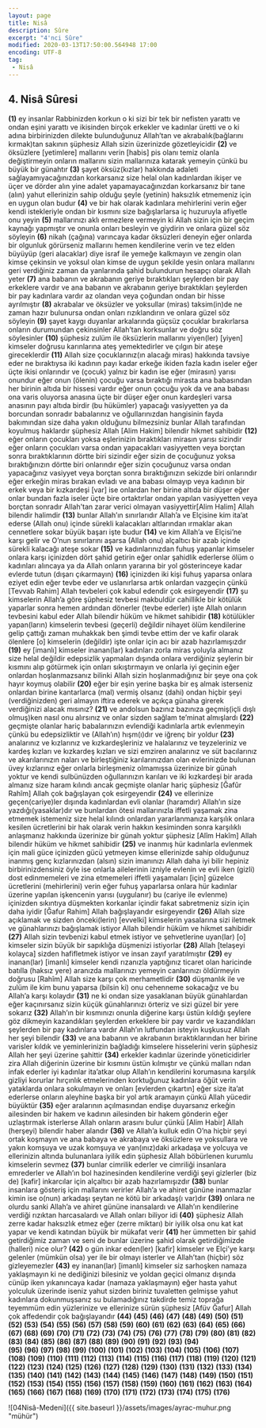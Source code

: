 ```yaml
---
layout: page
title: Nisâ
description: Sûre
excerpt: "4'nci Sûre"
modified: 2020-03-13T17:50:00.564948 17:00
encoding: UTF-8
tag: 
 - Nisâ
---
```


## 4. Nisâ Sûresi

**(1)** ey insanlar Rabbinizden korkun o ki sizi bir tek bir nefisten yarattı ve ondan eşini yarattı ve ikisinden birçok erkekler ve kadınlar üretti ve o ki adına birbirinizden dilekte bulunduğunuz Allah’tan ve akrabalık(bağlarını kırmak)tan sakının şüphesiz Allah sizin üzerinizde gözetleyicidir
**(2)** ve öksüzlere [yetimlere] mallarını verin [habis] pis olanı temiz olanla değiştirmeyin onların mallarını sizin mallarınıza katarak yemeyin çünkü bu büyük bir günahtır
**(3)** şayet öksüz(kızlar) hakkında adaleti sağlayamıyacağınızdan korkarsanız size helal olan kadınlardan ikişer ve üçer ve dörder alın yine adalet yapamayacağınızdan korkarsanız bir tane (alın) yahut ellerinizin sahip olduğu şeyle (yetinin) haksızlık etmemeniz için en uygun olan budur
**(4)** ve bir hak olarak kadınlara mehirlerini verin eğer kendi istekleriyle ondan bir kısmını size bağışlarlarsa iç huzuruyla afiyetle onu yeyin
**(5)** mallarınızı aklı ermezlere vermeyin ki Allah sizin için bir geçim kaynağı yapmıştır ve onunla onları besleyin ve giydirin ve onlara güzel söz söyleyin
**(6)** nikah (çağına) varıncaya kadar öksüzleri deneyin eğer onlarda bir olgunluk görürseniz mallarını hemen kendilerine verin ve tez elden büyüyüp (geri alacaklar) diye israf ile yemeğe kalkmayın ve zengin olan kimse çekinsin ve yoksul olan kimse de uygun şekilde yesin onlara mallarını geri verdiğiniz zaman da yanlarında şahid bulundurun hesapçı olarak Allah yeter
**(7)** ana babanın ve akrabanın geriye bıraktıkları şeylerden bir pay erkeklere vardır ve ana babanın ve akrabanın geriye bıraktıkları şeylerden bir pay kadınlara vardır az olandan veya çoğundan ondan bir hisse ayrılmıştır
**(8)** akrabalar ve öksüzler ve yoksullar (miras) taksim(in)de ne zaman hazır bulunursa ondan onları rızıklandırın ve onlara güzel söz söyleyin
**(9)** şayet kaygı duyanlar arkalarında güçsüz çocuklar bırakırlarsa onların durumundan çekinsinler Allah’tan korksunlar ve doğru söz söylesinler
**(10)** şüphesiz zulüm ile öksüzlerin mallarını yiyen(ler) [yiyen] kimseler doğrusu karınlarına ateş yemektedirler ve çılgın bir ateşe gireceklerdir
**(11)** Allah size çocuklarınız(ın alacağı miras) hakkında tavsiye eder ne bıraktıysa iki kadının payı kadar erkeğe ikiden fazla kadın iseler eğer üçte ikisi onlarındır ve (çocuk) yalnız bir kadın ise eğer (mirasın) yarısı onundur eğer onun (ölenin) çocuğu varsa bıraktığı mirasta ana babasından her birinin altıda bir hissesi vardır eğer onun çocuğu yok da ve ana babası ona varis oluyorsa anasına üçte bir düşer eğer onun kardeşleri varsa anasının payı altıda birdir (bu hükümler) yapacağı vasiyyetten ya da borcundan sonradır babalarınız ve oğullarınızdan hangisinin fayda bakımından size daha yakın olduğunu bilmezsiniz bunlar Allah tarafından koyulmuş haklardır şüphesiz Allah  [Alim Hakim] bilendir hikmet sahibidir
**(12)** eğer onların çocukları yoksa eşlerinizin bıraktıkları mirasın yarısı sizindir eğer onların çocukları varsa ondan yapacakları vasiyyetten veya borçtan sonra bıraktıklarının dörtte biri sizindir eğer sizin de çocuğunuz yoksa bıraktığınızın dörtte biri onlarındır eğer sizin çocuğunuz varsa ondan yapacağınız vasiyyet veya borçtan sonra bıraktığınızın sekizde biri onlarındır eğer erkeğin miras bırakan evladı ve ana babası olmayıp veya kadının bir erkek veya bir kızkardeşi [var] ise onlardan her birine altıda bir düşer eğer onlar bundan fazla iseler üçte bire ortaktırlar ondan yapılan vasiyyetten veya borçtan sonradır Allah'tan zarar verici olmayan vasiyyettir[Alim Halim]  Allah  bilendir halimdir
**(13)** bunlar Allah’ın sınırlarıdır Allah’a ve Elçisine kim ita’at ederse (Allah onu) içinde sürekli kalacakları altlarından ırmaklar akan cennetlere sokar büyük başarı işte budur 
**(14)** ve kim Allah’a ve Elçisi’ne karşı gelir ve O’nun sınırlarını aşarsa (Allah onu) alçaltıcı bir azab içinde sürekli kalacağı ateşe sokar
**(15)** ve kadınlarınızdan fuhuş yapanlar kimseler onlara karşı içinizden dört şahid getirin eğer onlar şahidlik ederlerse ölüm o kadınları alıncaya ya da Allah onların yararına bir yol gösterinceye kadar evlerde tutun (dışarı çıkarmayın)
**(16)** içinizden iki kişi fuhuş yaparsa onlara eziyet edin eğer tevbe eder ve uslanırlarsa artık onlardan vazgeçin çünkü [Tevvab Rahim] Allah tevbeleri çok kabul edendir çok esirgeyendir
**(17)** şu kimselerin Allah’a göre şüphesiz tevbesi makbuldür cahillikle bir kötülük yaparlar sonra hemen ardından dönerler (tevbe ederler)	işte Allah onların tevbesini kabul eder Allah bilendir hüküm ve hikmet sahibidir
**(18)** kötülükler yapan(ların) kimselerin tevbesi (geçerli) değildir nihayet ölüm kendilerine gelip çattığı zaman muhakkak ben şimdi tevbe ettim der ve kafir olarak ölenlere [o] kimselerin (değildir) işte onlar için acı bir azab hazırlamışızdır
**(19)** ey [imanlı] kimseler inanan(lar) kadınları zorla miras yoluyla almanız size helal değildir edepsizlik yapmaları dışında onlara verdiğiniz şeylerin bir kısmını alıp götürmek için onları sıkıştırmayın ve onlarla iyi geçinin eğer onlardan hoşlanmazsanız bilinki Allah sizin hoşlanmadığınız bir şeye ona çok hayır koymuş olabilir 
**(20)** eğer bir eşin yerine başka bir eş almak isterseniz onlardan birine kantarlarca (mal) vermiş olsanız (dahi) ondan hiçbir şeyi (verdiğinizden) geri almayın iftira ederek ve açıkça günaha girerek verdiğinizi alacak mısınız?
**(21)** ve andolsun bazınız bazınıza geçmiş(içli dışlı olmuş)ken nasıl onu alırsınız ve onlar sizden sağlam te’minat almışlardı
**(22)** geçmişte olanlar hariç babalarınızın evlendiği kadınlarla artık evlenmeyin çünkü bu edepsizliktir ve (Allah’ın) hışm(ı)dır ve iğrenç bir yoldur
**(23)** analarınız ve kızlarınız ve kızkardeşleriniz ve halalarınız ve teyzeleriniz ve kardeş kızları ve kızkardeş kızları ve sizi emziren analarınız ve süt bacılarınız ve akarılarınızın naları ve birleştiğiniz karılarınızdan olan evlerinizde bulunan üvey kızlarınız eğer onlarla birleşmeniz olmamışsa üzerinize bir günah yoktur ve kendi sulbünüzden oğullarınızın karıları ve iki kızkardeşi bir arada almanız size haram kılındı ancak geçmişte olanlar hariç şüphesiz [Ğafûr Rahîm] Allah çok bağışlayan çok esirgeyendir
**(24)** ve ellerinize geçen(cariye)ler dışında kadınlardan evli olanlar (haramdır) Allah’ın size yazdığı(yasaklar)dır ve bunlardan ötesi mallarınızla iffetli yaşamak zina etmemek istemeniz size helal kılındı onlardan yararlanmanıza karşılık onlara kesilen ücretlerini bir hak olarak verin hakkın kesiminden sonra karşılıklı anlaşmanız hakkında üzerinize bir günah yoktur şüphesiz [Alîm Hakîm] Allah bilendir hüküm ve hikmet sahibidir
**(25)** ve inanmış hür kadınlarla evlenmek için mali güce içinizden gücü yetmeyen kimse ellerinizde sahip olduğunuz inanmış genç kızlarınızdan (alsın) sizin imanınızı Allah daha iyi bilir hepiniz birbirinizdensiniz öyle ise onlarla ailelerinin izniyle evlenin ve evli iken (gizli) dost edinmemeleri ve zina etmemeleri iffetli yaşamaları [için] güzelce ücretlerini (mehirlerini) verin eğer fuhuş yaparlarsa onlara hür kadınlar üzerine yapılan işkencenin yarısı (uygulanır) bu (cariye ile evlenme) içinizden sıkıntıya düşmekten korkanlar içindir fakat sabretmeniz sizin için daha iyidir [Ğafur Rahim] Allah bağışlayandır esirgeyendir
**(26)** Allah size açıklamak ve sizden önceki(lerin) [evvelki] kimselerin yasalarına sizi iletmek ve günahlarınızı bağışlamak istiyor Allah bilendir hüküm ve hikmet sahibidir
**(27)** Allah sizin tevbenizi kabul etmek istiyor ve şehvetlerine uyan(lar) [o] kimseler sizin büyük bir sapıklığa düşmenizi istiyorlar
**(28)** Allah [telaşeyi kolayca] sizden hafifletmek istiyor ve insan zayıf yaratılmıştır
**(29)** ey inanan(lar) [imanlı] kimseler kendi rızanızla yaptığınız ticaret olan haricinde batılla (haksız yere) aranızda mallarınızı yemeyin canlarınızı öldürmeyin doğrusu [Rahîm] Allah size karşı çok merhametlidir 
**(30)** düşmanlık ile ve zulüm ile kim bunu yaparsa (bilsin ki) onu cehenneme sokacağız ve bu Allah’a karşı kolaydır
**(31)** ne ki ondan size yasaklanan büyük günahlardan eğer kaçınırsanız sizin küçük günahlarınızı örteriz ve sizi güzel bir yere sokarız
**(32)** Allah’ın bir kısmınızı onunla diğerine karşı üstün kıldığı şeylere göz dikmeyin kazandıkları şeylerden erkeklere bir pay vardır ve kazandıkları şeylerden bir pay kadınlara vardır  Allah’ın lutfundan isteyin kuşkusuz Allah her şeyi bilendir
**(33)** ve ana babanın ve akrabanın bıraktıklarından her birine varisler kıldık ve yeminlerinizin bağladığı kimselere hisselerini verin şüphesiz Allah her şeyi üzerine şahittir
**(34)** erkekler kadınlar üzerinde yöneticidirler zira Allah diğerinin üzerine bir kısmını üstün kılmıştır ve çünkü malları ndan infak ederler iyi kadınlar ita’atkar olup Allah’ın kendilerini korumasına karşılık gizliyi korurlar hırçınlık etmelerinden korktuğunuz kadınlara öğüt verin yataklarda onlara sokulmayın ve onları [evlerden çıkartın] eğer size ita’at ederlerse onların aleyhine başka bir yol artık aramayın çünkü Allah yücedir büyüktür
**(35)** eğer aralarının açılmasından endişe duyarsanız erkeğin ailesinden bir hakem ve kadının ailesinden bir hakem gönderin eğer uzlaştırmak isterlerse Allah onların arasını bulur çünkü [Alim Habir] Allah (herşeyi) bilendir haber alandır
**(36)** ve Allah’a kulluk edin O’na hiçbir şeyi ortak koşmayın ve ana babaya ve akrabaya ve öksüzlere ve yoksullara ve yakın komşuya ve uzak komşuya ve yan(ınız)daki arkadaşa ve yolcuya ve ellerinizin altında bulunanlara iyilik edin şüphesiz Allah böbürlenen kurumlu kimselerin sevmez
**(37)** bunlar cimrilik ederler ve cimriliği insanlara emrederler ve Allah’ın bol hazinesinden kendilerine verdiği şeyi gizlerler (biz de) [kafir] inkarcılar için alçaltıcı bir azab hazırlamışızdır
**(38)** bunlar insanlara gösteriş için mallarını verirler Allah’a ve ahiret gününe inanmazlar kimin ise o(nun) arkadaşı şeytan ne kötü bir arkadaş(ı var)dır
**(39)** onlara ne olurdu sanki Allah’a ve ahiret gününe inansalardı ve Allah’ın kendilerine verdiği rızıktan  harcasalardı ve Allah onları biliyor idi
**(40)** şüphesiz Allah zerre kadar haksızlık etmez eğer (zerre miktarı) bir iyilik olsa onu kat kat yapar ve kendi katından büyük bir mükafat verir
**(41)** her ümmetten bir şahid getirdiğimiz zaman ve seni de bunlar üzerine şahid olarak getirdiğimizde (halleri) nice olur?
**(42)** o gün inkar eden(ler) [kafir] kimseler ve Elçi’ye karşı gelenler (mümkün olsa) yer ile bir olmayı isterler ve Allah’tan (hiçbir) söz gizleyemezler
**(43)** ey inanan(lar) [imanlı] kimseler siz sarhoşken namaza yaklaşmayın ki ne dediğinizi bilesiniz ve yoldan geçici olmanız dışında cünüp iken yıkanıncaya kadar (namaza yaklaşmayın) eğer hasta yahut yolculuk üzerinde iseniz yahut sizden biriniz tuvaletten gelmişse yahut kadınlara dokunmuşsanız su bulamadığınız takdirde temiz toprağa teyemmüm edin yüzlerinize ve ellerinize sürün şüphesiz  [Afüv Ğafur] Allah çok affedendir çok bağışlayandır
**(44)** 
**(45)** 
**(46)** 
**(47)** 
**(48)** 
**(49)** 
**(50)** 
**(51)** 
**(52)** 
**(53)** 
**(54)** 
**(55)** 
**(56)** 
**(57)** 
**(58)** 
**(59)** 
**(60)** 
**(61)** 
**(62)** 
**(63)** 
**(64)** 
**(65)** 
**(66)** 
**(67)** 
**(68)** 
**(69)** 
**(70)** 
**(71)** 
**(72)** 
**(73)** 
**(74)** 
**(75)** 
**(76)** 
**(77)** 
**(78)** 
**(79)** 
**(80)** 
**(81)** 
**(82)** 
**(83)** 
**(84)** 
**(85)** 
**(86)** 
**(87)** 
**(88)** 
**(89)** 
**(90)** 
**(91)**
**(92)** 
**(93)** 
**(94)**  
**(95)** 
**(96)** 
**(97)** 
**(98)** 
**(99)** 
**(100)** 
**(101)** 
**(102)** 
**(103)** 
**(104)** 
**(105)** 
**(106)** 
**(107)** 
**(108)** 
**(109)** 
**(110)** 
**(111)** 
**(112)** 
**(113)** 
**(114)** 
**(115)** 
**(116)** 
**(117)** 
**(118)** 
**(119)** 
**(120)** 
**(121)** 
**(122)** 
**(123)** 
**(124)** 
**(125)** 
**(126)** 
**(127)** 
**(128)** 
**(129)** 
**(130)** 
**(131)** 
**(132)** 
**(133)** 
**(134)** 
**(135)** 
**(140)** 
**(141)** 
**(142)** 
**(143)** 
**(144)** 
**(145)** 
**(146)** 
**(147)** 
**(148)** 
**(149)** 
**(150)** 
**(151)** 
**(152)** 
**(153)** 
**(154)** 
**(155)** 
**(156)** 
**(157)** 
**(158)** 
**(159)** 
**(160)** 
**(161)** 
**(162)** 
**(163)** 
**(164)** 
**(165)** 
**(166)** 
**(167)** 
**(168)** 
**(169)** 
**(170)** 
**(171)** 
**(172)** 
**(173)** 
**(174)** 
**(175)** 
**(176)** 


![04Nisâ-Medeni]({{ site.baseurl }}/assets/images/ayrac-muhur.png "mühür")
